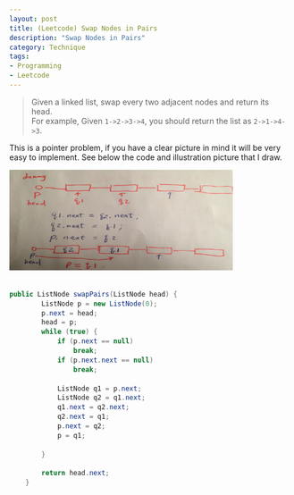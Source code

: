 ```yaml
--- 
layout: post
title: (Leetcode) Swap Nodes in Pairs
description: "Swap Nodes in Pairs"
category: Technique
tags: 
- Programming 
- Leetcode
---
```




> Given a linked list, swap every two adjacent nodes and return its head.  
> For example, Given `1->2->3->4`, you should return the list as `2->1->4->3`.


This is a pointer problem, if you have a clear picture in mind it will be very easy to implement. See below the code and illustration picture that I draw.


<img src="/assets/images/2014/07/15/pointer.png" alt="pointer" style="width: 400px; height: 180px;"/>



```Java

public ListNode swapPairs(ListNode head) {
        ListNode p = new ListNode(0);
        p.next = head;
        head = p;
        while (true) {
            if (p.next == null)
                break;
            if (p.next.next == null)
                break;

            ListNode q1 = p.next;
            ListNode q2 = q1.next;
            q1.next = q2.next;
            q2.next = q1;
            p.next = q2;
            p = q1;

        }

        return head.next;
    }

```